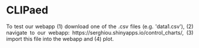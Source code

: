 # CLIPaed

<p align="justify">To test our webapp (1) download one of the .csv files (e.g. 'data1.csv'), (2) navigate to our webapp: https://serghiou.shinyapps.io/control_charts/, (3) import this file into the webapp and (4) plot.</p>
